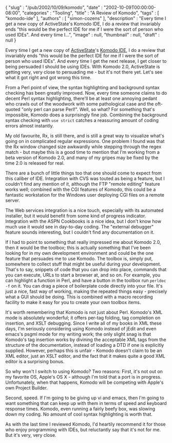 {
   "slug" : "/pub/2002/10/09/komodo",
   "date" : "2002-10-09T00:00:00-08:00",
   "categories" : "Tooling",
   "title" : "A Review of Komodo",
   "tags" : [
      "komodo-ide"
   ],
   "authors" : [
      "simon-cozens"
   ],
   "description" : "Every time I get a new copy of ActiveState's Komodo IDE, I do a review that invariably ends &quot;this would be the perfect IDE for me if I were the sort of person who used IDEs&quot;. And every time I...",
   "image" : null,
   "thumbnail" : null,
   "draft" : null
}





Every time I get a new copy of
[ActiveState](http://www.activestate.com/)'s [Komodo
IDE](http://www.activestate.com/Products/Komodo/), I do a review that
invariably ends "this would be the perfect IDE for me if I were the sort
of person who used IDEs". And every time I get the next release, I get
closer to being persuaded I should be using IDEs. With Komodo 2.0,
ActiveState is getting very, very close to persuading me - but it's not
there yet. Let's see what it got right and got wrong this time.

From a Perl point of view, the syntax highlighting and background syntax
checking has been greatly improved. Now, every time someone claims to do
decent Perl syntax highlighting, there'll be at least one annoying
pedant who crawls out of the woodwork with some pathological case and
the oft-quoted "only perl can parse Perl!". Well, so what? For something
that's impossible, Komodo does a surprisingly fine job. Combining the
background syntax checking with `use strict` catches a reassuring amount
of coding errors almost instantly.

My old favourite, Rx, is still there, and is still a great way to
visualize what's going on in complicated regular expressions. One
problem I found was that the Rx window changed size awkwardly while
stepping through the regex match - but maybe this is a good time to
mention that I'm working from a beta version of Komodo 2.0, and many of
my gripes may be fixed by the time 2.0 is released for real.

There are a bunch of little things too that one should come to expect
from this caliber of IDE. Integration with CVS was touted as being a
feature, but I couldn't find any mention of it, although the FTP "remote
editing" feature works well; combined with the CGI features of Komodo,
this could be a fantastic workstation for the Windows user deploying CGI
files on a remote server.

The Web services integration is a nice touch, especially with its
automated installer, but it would benefit from some kind of progress
indicator. Integration with the ASPN Cookbooks is a nice idea, but I
don't know how much use it would see in day-to-day coding. The "external
debugger" feature sounds interesting, but I couldn't find any
documentation on it.

If I had to point to something that really impressed me about Komodo
2.0, then it would be the toolbox; this is actually something that I've
been looking for in my own development environment and could be the one
feature that persuades me to use Komodo. The toolbox is, simply put,
somewhere to collect stuff that might be useful during your development.
That's to say, snippets of code that you can drop into place, commands
that you can execute, URLs to start a browser at, and so on. For
example, you can highlight a function in Perl, and have a button in the
toolbox run `perldoc -f` on it. You can drag a piece of boilerplate code
directly into your file. It's just a nice, fast way of working, making
the repeated things easy - precisely what a GUI should be doing. This is
combined with a macro recording facility to make it easy for you to
create your own toolbox items.

It's worth remembering that Komodo is not just about Perl. Komodo's XML
mode is absolutely wonderful; it offers per-tag folding, tag completion
on insertion, and XSLT debugging. Since I write all of my books in XML
these days, I'm seriously considering using Komodo instead of jEdit and
even emacs's psgml mode for my writing work; the only slight snag is
that Komodo's tag insertion works by divining the acceptable XML tags
from the structure of the documentation, instead of loading a DTD if one
is explicitly supplied. However, perhaps this is unfair - Komodo doesn't
claim to be an XML editor, just an XSLT editor, and the fact that it
makes quite a good XML editor is a surprising bonus.

So why won't I switch to using Komodo? Two reasons: First, it's not out
on my favorite OS, Apple's OS X - although I'm told that a port is in
progress. Unfortunately, when that happens, Komodo will be competing
with Apple's own Project Builder.

Second, speed. If I'm going to be giving up vi and emacs, then I'm going
to want something that can keep up with them in terms of speed and
keyboard response times. Komodo, even running a fairly beefy box, was
slowing down my coding. No amount of cool syntax highlighting is worth
that.

As with the last time I reviewed Komodo, I'd heartily recommend it for
those who enjoy programming with IDEs, but reluctantly say that it's not
for me. But it's very, very close.


